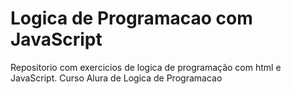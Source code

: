 # Logica de Programacao com JavaScript
 Repositorio com exercicios de logica de programação com html e JavaScript. Curso Alura de Logica de Programacao 
